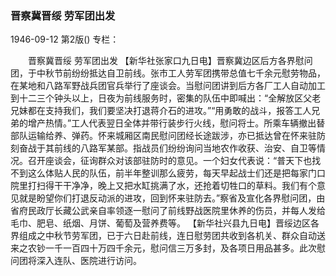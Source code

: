 ### 晋察冀晋绥  劳军团出发

1946-09-12
第2版()
专栏：

　　晋察冀晋绥
    劳军团出发
    【新华社张家口九日电】晋察冀边区后方各界慰问团，于中秋节前纷纷抵达自卫前线。张市工人劳军团携带总值七千余元慰劳物品，在某地和八路军野战兵团官兵举行了座谈会。当慰问团讲到后方各厂工人自动加工到十二三个钟头以上，日夜为前线服务时，密集的队伍中即喊出：“全解放区父老兄妹都在支持我们，我们要坚决打退蒋介石的进攻。”“用勇敢的战斗，报答工人兄弟的增产热情。”工人代表翌日全体并带行装步行火线，慰问将士。所乘车辆撤出替部队运输给养、弹药。怀来城厢区南民慰问团经长途跋涉，亦已抵达曾在怀来驻防刻奋战于其前线的八路军某部。指战员们纷纷询问当地农作收获、治安、自卫等情况。召开座谈会，征询群众对该部驻防时的意见。一个妇女代表说：“普天下也找不到这么体贴人民的队伍，前半年整训那么疲劳，每天早起战士们还是把每家门口院里打扫得干干净净，晚上又把水缸挑满了水，还抢着切牲口的草料。我们有个意见就是盼望你们打退反动派的进攻，回到怀来驻防去。”察省及宣化各界慰问团，由省府民政厅长藏公武亲自率领逐一慰问了前线野战医院里休养的伤员，并每人发给毛巾、肥皂、纸烟、月饼、葡萄及营养费等。
    【新华社兴县九日电】晋绥边区各界组成之中秋节劳军团，已于六日赴前线，连日慰劳团共收到各机关、群众自动送来之农钞一千一百四十万四千余元，慰问信三万多封，及各项日用品甚多。此次慰问团将深入连队、医院进行访问。
